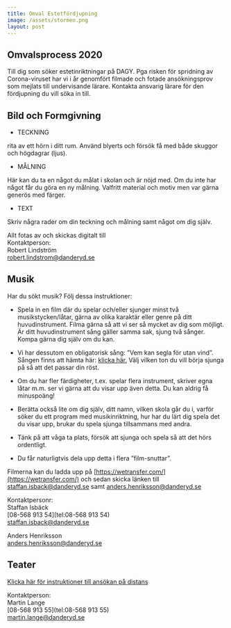 ```yaml
---
title: Omval Estetfördjupning
image: /assets/stormen.png
layout: post
---
```


## Omvalsprocess 2020

Till dig som söker estetinriktningar på DAGY.
Pga risken för spridning av Corona-viruset har vi i år genomfört filmade och fotade ansökningsprov som mejlats till undervisande lärare.
Kontakta ansvarig lärare för den fördjupning du vill söka in till.
<br>


## Bild och Formgivning

- TECKNING

rita av ett hörn i ditt rum. Använd blyerts och försök få med både skuggor och högdagrar (ljus).<br>
- MÅLNING

Här kan du ta en något du målat i skolan och är nöjd med. Om du inte har något får du göra en ny målning. Valfritt material och motiv men var gärna generös med färger.<br>
- TEXT

Skriv några rader om din teckning och målning samt något om dig själv.<br>

Allt fotas av och skickas digitalt till<br>
Kontaktperson:<br>
Robert Lindström<br>
[robert.lindstrom@danderyd.se](mailto:robert.lindstrom@danderyd.se)

## Musik

Har du sökt musik? Följ dessa instruktioner:
<br>
- Spela in en film där du spelar och/eller sjunger minst två musikstycken/låtar, gärna av olika karaktär eller genre på ditt huvudinstrument. Filma gärna så att vi ser så mycket av dig som möjligt.
Är ditt huvudinstrument sång gäller samma sak, sjung två sånger. Kompa gärna dig själv om du kan. 

- Vi har dessutom en obligatorisk sång: ”Vem kan segla för utan vind”. Sången finns att hämta här: [klicka här.](/assets/VemKanSeglaförutanVind.pdf) Välj vilken ton du vill börja sjunga på så att det passar din röst.

- Om du har fler färdigheter, t.ex. spelar flera instrument, skriver egna låtar m.m. ser vi gärna att du visar upp även detta. Du kan aldrig få minuspoäng!

- Berätta också lite om dig själv, ditt namn, vilken skola går du i, varför söker du ett program med musikinriktning, hur har du lärt dig spela det du visar upp, brukar du spela sjunga tillsammans med andra.

- Tänk på att våga ta plats, försök att sjunga och spela så att det hörs ordentligt.

- Du får naturligtvis dela upp detta i flera ”film-snuttar”.

Filmerna kan du ladda upp på [https://wetransfer.com/](https://wetransfer.com/) och sedan skicka länken till [staffan.isback@danderyd.se](mailto:staffan.isback@danderyd.se) samt [anders.henriksson@danderyd.se](mailto:staffan.isback@danderyd.se)
<!Du som söker musikinriktningen kallas till ett provtillfälle. Då vill vi att du spelar två korta stycken på ditt huvudinstrument, gärna olika slags musik. Om ditt huvudinstrument är sång så sjunger du två sånger. Kan du spela flera instrument får du gärna visa det. Du kan till exempel kompa dig själv när du sjunger.

[Vem kan segla](/assets/VemKanSeglaförutanVind.pdf) är en obligatorisk sång. Vi gör även ett litet gehörs och teoriprov samt en kortare intervju.

Läs mer om antagningsprovet här: [Antagningsprov i musik](/assets/Antagningsprov Musik.pdf)

Glöm inte att ta med noter om du vill att vi ska kompa dig. Är noterna komplicerade är vi tacksamma om du skickar dem i förväg så att vi kan förbereda oss. Vi sätter en provpoäng, som tillsammans med betyget från åk 9 utgör underlag för antagning.-->

Kontaktpersonr:<br>
Staffan Isbäck<br>
[08-568 913 54](tel:08-568 913 54)<br>
[staffan.isback@danderyd.se](mailto:staffan.isback@danderyd.se)

Anders Henriksson<br>
[anders.henriksson@danderyd.se](mailto:anders.henriksson@danderyd.se)

## Teater

[Klicka här för instruktioner till ansökan på distans](/assets/omvalteater2020.pdf)
<br>
<!Provet går till så här:

Tillsammans med andra sökande deltar du först i några teater- och improvisationsövningar. Sedan förbereder vi tillsammans en kort scen som kan handla om människor i ett väntrum, i en park eller på en flygplats. Efteråt samtalar vi kort om varför du vill studera på teaterinriktningen. Inga förkunskaper eller förberedelse krävs, men fundera på hur teater kan stödja ditt lärande under gymnasietiden.-->
Kontaktperson:<br>
Martin Lange<br>
[08-568 913 55](tel:08-568 913 55)<br>
[martin.lange@danderyd.se](mailto:martin.lange@danderyd.se)
